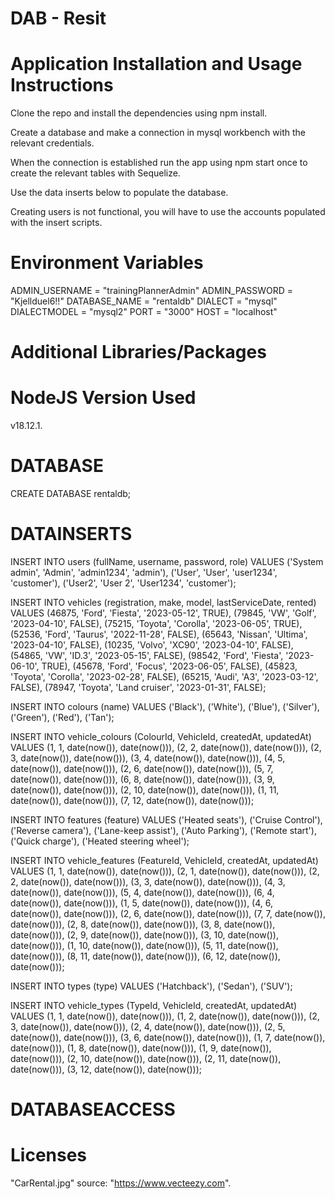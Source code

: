 # DAB - Resit

# Application Installation and Usage Instructions

Clone the repo and install the dependencies using npm install.

Create a database and make a connection in mysql workbench with the relevant credentials.

When the connection is established run the app using npm start once to create the relevant tables with Sequelize.

Use the data inserts below to populate the database.

Creating users is not functional, you will have to use the accounts populated with the insert scripts.

# Environment Variables

ADMIN_USERNAME = "trainingPlannerAdmin"
ADMIN_PASSWORD = "Kjellduel6!!"
DATABASE_NAME = "rentaldb"
DIALECT = "mysql"
DIALECTMODEL = "mysql2"
PORT = "3000"
HOST = "localhost"

# Additional Libraries/Packages

# NodeJS Version Used

v18.12.1.

# DATABASE

CREATE DATABASE rentaldb;

# DATAINSERTS

INSERT INTO users (fullName, username, password, role) VALUES
('System admin', 'Admin', 'admin1234', 'admin'),
('User', 'User', 'user1234', 'customer'),
('User2', 'User 2', 'User1234', 'customer');

INSERT INTO vehicles (registration, make, model, lastServiceDate, rented) VALUES
(46875, 'Ford', 'Fiesta', '2023-05-12', TRUE),
(79845, 'VW', 'Golf', '2023-04-10', FALSE),
(75215, 'Toyota', 'Corolla', '2023-06-05', TRUE),
(52536, 'Ford', 'Taurus', '2022-11-28', FALSE),
(65643, 'Nissan', 'Ultima', '2023-04-10', FALSE),
(10235, 'Volvo', 'XC90', '2023-04-10', FALSE),
(54865, 'VW', 'ID.3', '2023-05-15', FALSE),
(98542, 'Ford', 'Fiesta', '2023-06-10', TRUE),
(45678, 'Ford', 'Focus', '2023-06-05', FALSE),
(45823, 'Toyota', 'Corolla', '2023-02-28', FALSE),
(65215, 'Audi', 'A3', '2023-03-12', FALSE),
(78947, 'Toyota', 'Land cruiser', '2023-01-31', FALSE);

INSERT INTO colours (name) VALUES
('Black'),
('White'),
('Blue'),
('Silver'),
('Green'),
('Red'),
('Tan');

INSERT INTO vehicle_colours (ColourId, VehicleId, createdAt, updatedAt) VALUES
(1, 1, date(now()), date(now())),
(2, 2, date(now()), date(now())),
(2, 3, date(now()), date(now())),
(3, 4, date(now()), date(now())),
(4, 5, date(now()), date(now())),
(2, 6, date(now()), date(now())),
(5, 7, date(now()), date(now())),
(6, 8, date(now()), date(now())),
(3, 9, date(now()), date(now())),
(2, 10, date(now()), date(now())),
(1, 11, date(now()), date(now())),
(7, 12, date(now()), date(now()));

INSERT INTO features (feature) VALUES
('Heated seats'),
('Cruise Control'),
('Reverse camera'),
('Lane-keep assist'),
('Auto Parking'),
('Remote start'),
('Quick charge'),
('Heated steering wheel');

INSERT INTO vehicle_features (FeatureId, VehicleId, createdAt, updatedAt) VALUES
(1, 1, date(now()), date(now())),
(2, 1, date(now()), date(now())),
(2, 2, date(now()), date(now())),
(3, 3, date(now()), date(now())),
(4, 3, date(now()), date(now())),
(5, 4, date(now()), date(now())),
(6, 4, date(now()), date(now())),
(1, 5, date(now()), date(now())),
(4, 6, date(now()), date(now())),
(2, 6, date(now()), date(now())),
(7, 7, date(now()), date(now())),
(2, 8, date(now()), date(now())),
(3, 8, date(now()), date(now())),
(2, 9, date(now()), date(now())),
(3, 10, date(now()), date(now())),
(1, 10, date(now()), date(now())),
(5, 11, date(now()), date(now())),
(8, 11, date(now()), date(now())),
(6, 12, date(now()), date(now()));

INSERT INTO types (type) VALUES
('Hatchback'),
('Sedan'),
('SUV');

INSERT INTO vehicle_types (TypeId, VehicleId, createdAt, updatedAt) VALUES
(1, 1, date(now()), date(now())),
(1, 2, date(now()), date(now())),
(2, 3, date(now()), date(now())),
(2, 4, date(now()), date(now())),
(2, 5, date(now()), date(now())),
(3, 6, date(now()), date(now())),
(1, 7, date(now()), date(now())),
(1, 8, date(now()), date(now())),
(1, 9, date(now()), date(now())),
(2, 10, date(now()), date(now())),
(2, 11, date(now()), date(now())),
(3, 12, date(now()), date(now()));

# DATABASEACCESS

# Licenses

"CarRental.jpg" source: "https://www.vecteezy.com".
